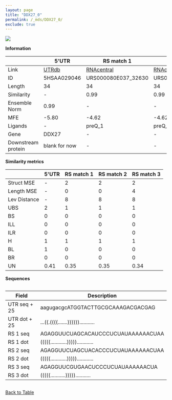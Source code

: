 ```yaml
---
layout: page
title: "DDX27_0"
permalink: /_mds/DDX27_0/
exclude: true
---
```




![](../../alns_9.28.22/aln_5HSAA029046_0.989.png?raw=true)


**Information**

| | 5'UTR       | RS match 1   | RS match 2  | RS match 3 |
| ---- | ----------- | ----------- | ----------- | ----------- |
| Link | <a href="http://utrdb.ba.itb.cnr.it/getutr/5HSAA029046/1" target="_blank" rel="noopener noreferrer">UTRdb</a>   | <a href="https://rnacentral.org/rna/URS000080E037/32630" target="_blank" rel="noopener noreferrer">RNAcentral</a>     |<a href="https://rnacentral.org/rna/URS000080E020/32630" target="_blank" rel="noopener noreferrer">RNAcentral</a>  | <a href="https://rnacentral.org/rna/URS0000ABD446/1313296" target="_blank" rel="noopener noreferrer">RNAcentral</a>   |
| ID | 5HSAA029046     | URS000080E037_32630     | URS000080E020_32630     | URS0000ABD446_1313296     |
| Length | 34     |  34    | 34   |  32    |
| Similarity | - | 0.99 | 0.99 | 0.99 |
| Ensemble Norm | 0.99 | - | - | - |
| MFE | -5.80 | -4.62 | -4.62 | -4.72 |
| Ligands | - | preQ_1 | preQ_1 | preQ_1 |
| Gene | DDX27 | - | - | - |
| Downstream protein | blank for now    |    -    | -  | - |


**Similarity metrics**

| | 5'UTR       | RS match 1   | RS match 2  | RS match 3 |
| ---- | ----------- | ----------- | ----------- | ----------- |
| Struct MSE | - | 2 | 2 | 2 |
| Length MSE | - | 0 | 0 | 4 |
| Lev Distance | - | 8 | 8 | 8 |
| UBS| 2 | 1 | 1 | 1 |
| BS | 0 | 0 | 0 | 0 |
| ILL | 0 | 0 | 0 | 0 |
| ILR | 0 | 0 | 0 | 0 |
| H | 1 | 1 | 1 | 1 |
| BL | 1 | 0 | 0 | 0 |
| BR | 0 | 0 | 0 | 0 |
| UN | 0.41 | 0.35 | 0.35 | 0.34 |

**Sequences**


<div style="overflow-x:auto;">

<table>
<colgroup>
<col width="30%" />
<col width="70%" />
</colgroup>
<thead>
<tr class="header">
<th>Field</th>
<th>Description</th>
</tr>
</thead>
<tbody>
<tr>
<td markdown="span">UTR seq + 25 </td>
<td markdown="span"> aagugacgcATGGTACTTGCGCAAAGACGACGAG </td>
</tr>
<tr>
<td markdown="span">UTR dot + 25  </td>
<td markdown="span"> ...((.((((.......))))))...........
</td>
</tr>


<tr>
<td markdown="span">RS 1 seq </td>
<td markdown="span"> AGAGGUUCUAGCACAUCCCUCUAUAAAAAACUAA
</td>
</tr>


<tr>
<td markdown="span">RS 1 dot </td>
<td markdown="span"> (((((............)))))............
</td>
</tr>


<tr>
<td markdown="span">RS 2 seq </td>
<td markdown="span"> AGAGGUUCUAGCUACACCCUCUAUAAAAAACUAA
</td>
</tr>


<tr>
<td markdown="span">RS 2 dot </td>
<td markdown="span"> (((((............)))))............
</td>
</tr>


<tr>
<td markdown="span">RS 3 seq </td>
<td markdown="span"> AGAGGUUCGUGAACUCCCUCUAUAAAAAACUA
</td>
</tr>


<tr>
<td markdown="span">RS 3 dot </td>
<td markdown="span"> (((((...........)))))...........
</td>
</tr>

</tbody>
</table>


</div>


[Back to Table](../../display)
